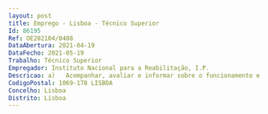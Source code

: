 ```yaml
--- 
layout: post
title: Emprego - Lisboa - Técnico Superior
Id: 86195
Ref: OE202104/0408
DataAbertura: 2021-04-19
DataFecho: 2021-05-19
Trabalho: Técnico Superior
Empregador: Instituto Nacional para a Reabilitação, I.P.
Descricao: a)	Acompanhar, avaliar e informar sobre o funcionamento e organização do sistema de atribuição de produtos de apoio, no âmbito da sua gestão b)	Realizar pareceres técnicos e prestar informação esclarecimento na área dos produtos de apoio c)	Promover a investigação e a inovação tecnológica nos domínios da reabilitação d)	Identificar áreas de incidência prioritária de estudos de natureza científica e técnica e)	Dinamizar o Catálogo Nacional de Produtos de Apoio f)	Preparar relatórios no âmbito dos produtos de apoio.
CodigoPostal: 1069-178 LISBOA
Concelho: Lisboa
Distrito: Lisboa
--- 
```

